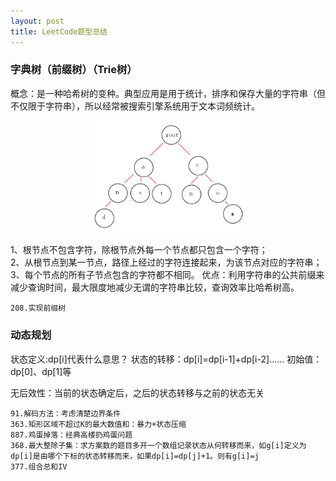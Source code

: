 ```yaml
---
layout: post
title: LeetCode题型总结
---
```

### 字典树（前缀树）（Trie树）

概念：是一种哈希树的变种。典型应用是用于统计，排序和保存大量的字符串（但不仅限于字符串），所以经常被搜索引擎系统用于文本词频统计。

<div align="center">
    <img src="/images/post/leetcode_notes/Trie.png" width="50%" height="50%">
</div>

1、根节点不包含字符，除根节点外每一个节点都只包含一个字符；  
2、从根节点到某一节点，路径上经过的字符连接起来，为该节点对应的字符串；  
3、每个节点的所有子节点包含的字符都不相同。
优点：利用字符串的公共前缀来减少查询时间，最大限度地减少无谓的字符串比较，查询效率比哈希树高。  

    208.实现前缀树

### 动态规划

状态定义:dp[i]代表什么意思？
状态的转移：dp[i]=dp[i-1]+dp[i-2]......
初始值：dp[0]、dp[1]等

无后效性：当前的状态确定后，之后的状态转移与之前的状态无关

    91.解码方法：考虑清楚边界条件
    363.矩形区域不超过K的最大数值和：暴力+状态压缩
    887.鸡蛋掉落：经典高楼扔鸡蛋问题
    368.最大整除子集：求方案数的题目多开一个数组记录状态从何转移而来，如g[i]定义为dp[i]是由哪个下标的状态转移而来，如果dp[i]=dp[j]+1。则有g[i]=j
    377.组合总和IV
